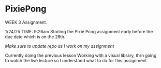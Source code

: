 # PixiePong

WEEK 3 Assignment.

1/24/25 TIME: 9:26am
Starting the Pixie Pong assignment early before the due date which is on the 26th.

_Make sure to update repo as I work on my assignment_

Currently doing the previous lesson Working with a visual library, thrn going to watch the live lecture so I understand what to do for this assignment.
